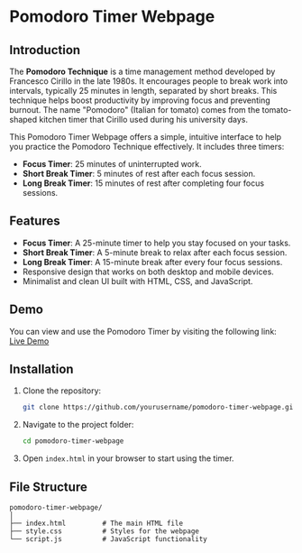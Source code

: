 # Pomodoro Timer Webpage

## Introduction

The **Pomodoro Technique** is a time management method developed by Francesco Cirillo in the late 1980s. It encourages people to break work into intervals, typically 25 minutes in length, separated by short breaks. This technique helps boost productivity by improving focus and preventing burnout. The name "Pomodoro" (Italian for tomato) comes from the tomato-shaped kitchen timer that Cirillo used during his university days.

This Pomodoro Timer Webpage offers a simple, intuitive interface to help you practice the Pomodoro Technique effectively. It includes three timers:
- **Focus Timer**: 25 minutes of uninterrupted work.
- **Short Break Timer**: 5 minutes of rest after each focus session.
- **Long Break Timer**: 15 minutes of rest after completing four focus sessions.

## Features

- **Focus Timer**: A 25-minute timer to help you stay focused on your tasks.
- **Short Break Timer**: A 5-minute break to relax after each focus session.
- **Long Break Timer**: A 15-minute break after every four focus sessions.
- Responsive design that works on both desktop and mobile devices.
- Minimalist and clean UI built with HTML, CSS, and JavaScript.

## Demo

You can view and use the Pomodoro Timer by visiting the following link:
[Live Demo](#)

## Installation

1. Clone the repository:
    ```bash
    git clone https://github.com/yourusername/pomodoro-timer-webpage.git
    ```
2. Navigate to the project folder:
    ```bash
    cd pomodoro-timer-webpage
    ```
3. Open `index.html` in your browser to start using the timer.

## File Structure

```plaintext
pomodoro-timer-webpage/
│
├── index.html         # The main HTML file
├── style.css          # Styles for the webpage
└── script.js          # JavaScript functionality
